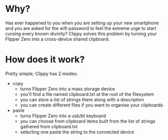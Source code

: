 # Why?
Has ever happened to you when you are setting up your new smartphone and you are asked for the wifi password to feel the extreme urge to start cursing every known divinity?
Clippy solves this problem by turning your Flipper Zero into a cross-device shared clipboard.

# How does it work?
Pretty simple, Clippy has 2 modes:
- copy
  - turns Flipper Zero into a mass storage device
  - you'll find a file named clipboard.txt at the root of the filesystem
  - you can store a list of strings there along with a description
  - you can create different files if you want to organise your clipboards
- paste
  - turns Flipper Zero into a usb/bt keyboard
  - you can choose from clipboard items built from the list of strings gathered from clipboard.txt
  - selecting one paste the string to the connected device
